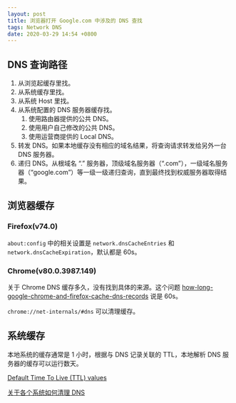 ```yaml
---
layout: post
title: 浏览器打开 Goog​​le.com 中涉及的 DNS 查找
tags: Network DNS
date: 2020-03-29 14:54 +0800
---
```

## DNS 查询路径

1. 从浏览起缓存里找。
2. 从系统缓存里找。
3. 从系统 Host 里找。
4. 从系统配置的 DNS 服务器缓存找。
    1. 使用路由器提供的公共 DNS。
    2. 使用用户自己修改的公共 DNS。
    3. 使用运营商提供的 Local DNS。
5. 转发 DNS。如果本地缓存没有相应的域名结果，将查询请求转发给另外一台 DNS 服务器。
6. 递归 DNS。从根域名 “.” 服务器，顶级域名服务器（“.com”），一级域名服务器（“google.com”）等一级一级递归查询，直到最终找到权威服务器取得结果。

## 浏览器缓存

### Firefox(v74.0)

`about:config` 中的相关设置是 `network.dnsCacheEntries` 和 `network.dnsCacheExpiration`，默认都是 60s。

### Chrome(v80.0.3987.149)

关于 Chrome DNS 缓存多久，没有找到具体的来源。这个问题 [how-long-google-chrome-and-firefox-cache-dns-records](https://stackoverflow.com/questions/36917513/how-long-google-chrome-and-firefox-cache-dns-records) 说是 60s。

`chrome://net-internals/#dns` 可以清理缓存。

## 系统缓存

本地系统的缓存通常是 1 小时，根据与 DNS 记录关联的 TTL，本地解析 DNS 服务器的缓存可以运行数天。

[Default Time To Live (TTL) values](https://web.archive.org/web/20150206054041/http://www.binbert.com/blog/2009/12/default-time-to-live-ttl-values/)

[关于各个系统如何清理 DNS](https://stackoverflow.com/a/17757735/7275527)
